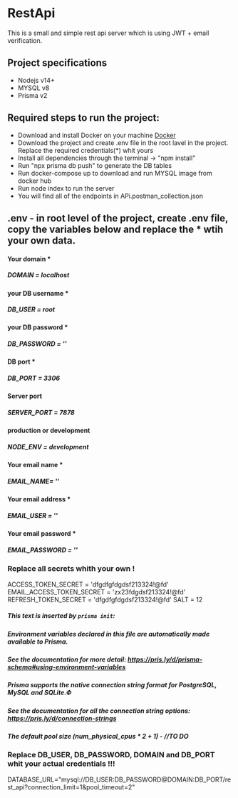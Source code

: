 # RestApi
This is a small and simple rest api server which is using JWT + email verification.

## Project specifications
* Nodejs v14+
* MYSQL v8
* Prisma v2


## Required steps to run the project:
* Download and install Docker on your machine [Docker](https://www.docker.com/products/docker-desktop)
* Download the project and create .env file in the root lavel in the project. Replace the required credentials(*) whit yours
* Install all dependencies through the terminal -> "npm install"
* Run "npx prisma db push" to generate the DB tables 
* Run docker-compose up to download and run MYSQL image from docker hub
* Run node index to run the server
* You will find all of the endpoints in APi.postman_collection.json


## .env - in root level of the project, create .env file, copy the variables below and replace the * wtih your own data.

#### Your domain *
##### DOMAIN = localhost

#### your DB username *
##### DB_USER = root

#### your DB password *
##### DB_PASSWORD = ''

#### DB port *
##### DB_PORT = 3306

#### Server port
##### SERVER_PORT = 7878

#### production or development
##### NODE_ENV = development

#### Your email name *
##### EMAIL_NAME= ''

#### Your email address *
##### EMAIL_USER = ''

#### Your email password *
##### EMAIL_PASSWORD = ''

### Replace all secrets whith your own !
ACCESS_TOKEN_SECRET = 'dfgdfgfdgdsf213324!@fd'
EMAIL_ACCESS_TOKEN_SECRET = 'zx23fdgdsf213324!@fd'
REFRESH_TOKEN_SECRET = 'dfgdfgfdgdsf213324!@fd'
SALT = 12

##### This text is inserted by `prisma init`:
##### Environment variables declared in this file are automatically made available to Prisma.
##### See the documentation for more detail: https://pris.ly/d/prisma-schema#using-environment-variables
##### Prisma supports the native connection string format for PostgreSQL, MySQL and SQLite.Ф
##### See the documentation for all the connection string options: https://pris.ly/d/connection-strings
##### The default pool size (num_physical_cpus \* 2 + 1) - //TO DO


### Replace DB_USER, DB_PASSWORD, DOMAIN and DB_PORT whit your actual credentials !!!
DATABASE_URL="mysql://DB_USER:DB_PASSWORD@DOMAIN:DB_PORT/rest_api?connection_limit=1&pool_timeout=2"
